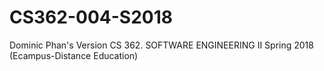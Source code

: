 # CS362-004-S2018
Dominic Phan's Version
CS 362. SOFTWARE ENGINEERING II Spring 2018 (Ecampus-Distance Education)

